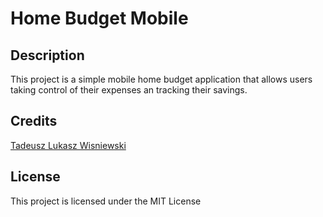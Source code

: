 # Home Budget Mobile

## Description

This project is a simple mobile home budget application that allows users taking control of their expenses an tracking their savings.

## Credits

[Tadeusz Lukasz Wisniewski](https://github.com/TadeuszWisniewski)

## License

This project is licensed under the MIT License
